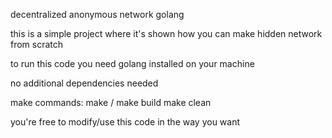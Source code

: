 decentralized anonymous network golang

this is a simple project where it's shown how you can make hidden network from scratch

to run this code you need golang installed on your machine

no additional dependencies needed

make commands:
make / make build
make clean

you're free to modify/use this code in the way you want
